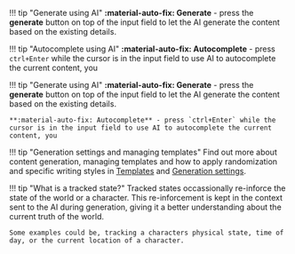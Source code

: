 <!--- --8<-- [start:generate] -->
!!! tip "Generate using AI"
    **:material-auto-fix: Generate** - press the **generate** button on top of the input field to let the AI generate the content based on the existing details.
<!--- --8<-- [end:generate] -->

<!--- --8<-- [start:autocomplete] -->
!!! tip "Autocomplete using AI"
    **:material-auto-fix: Autocomplete** - press `ctrl+Enter` while the cursor is in the input field to use AI to autocomplete the current content, you 
<!--- --8<-- [end:autocomplete] -->

<!--- --8<-- [start:generate_and_autocomplete] -->
!!! tip "Generate using AI"
    **:material-auto-fix: Generate** - press the **generate** button on top of the input field to let the AI generate the content based on the existing details.
    
    **:material-auto-fix: Autocomplete** - press `ctrl+Enter` while the cursor is in the input field to use AI to autocomplete the current content, you 
<!--- --8<-- [end:generate_and_autocomplete] -->

<!--- --8<-- [start:generation_templates_and_settings] -->
!!! tip "Generation settings and managing templates"
    Find out more about content generation, managing templates and how to apply randomization and specific writing styles in [Templates](/user-guide/world-editor/templates/) and [Generation settings](/user-guide/world-editor/generation-settings).
<!--- --8<-- [end:generation_templates_and_settings] -->

<!--- --8<-- [start:tracked_state] -->
!!! tip "What is a tracked state?"
    Tracked states occassionally re-inforce the state of the world or a character. This re-inforcement is kept in the context sent to the AI during generation, giving it a better understanding about the current truth of the world.

    Some examples could be, tracking a characters physical state, time of day, or the current location of a character.
<!--- --8<-- [end:tracked_state] -->
